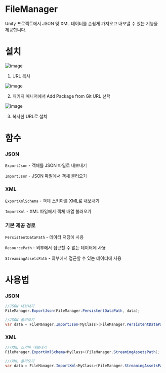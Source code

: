 # FileManager

Unity 프로젝트에서 JSON 및 XML 데이터를 손쉽게 가져오고 내보낼 수 있는 기능을 제공합니다.

# 설치

![image](https://github.com/user-attachments/assets/f8a6a65e-f832-4eeb-bfff-8bcfe9238b5f)

1. URL 복사

![image](https://github.com/user-attachments/assets/ac89b149-8c9b-40f5-bfe8-2d38b6b95383)

2. 패키지 매니저에서 Add Package from Git URL 선택

![image](https://github.com/user-attachments/assets/3f8ceeba-7e35-4044-961d-c8f9ff53b1d7)

3. 복사한 URL로 설치

# 함수

### JSON

`ExportJson` - 객체를 JSON 파일로 내보내기

`ImportJson` - JSON 파일에서 객체 불러오기

### XML

`ExportXmlSchema` - 객체 스키마를 XML로 내보내기

`ImportXml` - XML 파일에서 객체 배열 불러오기

### 기본 제공 경로

`PersistentDataPath` - 데이터 저장에 사용

`ResourcePath` - 외부에서 접근할 수 없는 데이터에 사용

`StreamingAssetsPath` - 외부에서 접근할 수 있는 데이터에 사용

# 사용법
### JSON
``` C#
//JSON 내보내기
FileManager.ExportJson(FileManager.PersistentDataPath, data);

//JSON 불러오기
var data = FileManager.ImportJson<MyClass>(FileManager.PersistentDataPath);
```

### XML
``` C#
///XML 스키마 내보내기
FileManager.ExportXmlSchema<MyClass>(FileManager.StreamingAssetsPath);

///XML 불러오기
var data = FileManager.ImportXml<MyClass>(FileManager.StreamingAssetsPath);
```
